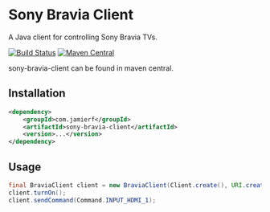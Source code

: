 Sony Bravia Client
========

A Java client for controlling Sony Bravia TVs.

[![Build Status](https://api.travis-ci.org/reines/sony-bravia-client.png)](https://travis-ci.org/reines/sony-bravia-client)
[![Maven Central](https://maven-badges.herokuapp.com/maven-central/com.jamierf/sony-bravia-client/badge.png)](https://maven-badges.herokuapp.com/maven-central/com.jamierf/sony-bravia-client)

sony-bravia-client can be found in maven central.

## Installation

```xml
<dependency>
    <groupId>com.jamierf</groupId>
    <artifactId>sony-bravia-client</artifactId>
    <version>...</version>
</dependency>
```

## Usage

```java
final BraviaClient client = new BraviaClient(Client.create(), URI.create("http://192.168.0.104"), "F4:B7:E2:99:3D:50");
client.turnOn();
client.sendCommand(Command.INPUT_HDMI_1);
```
